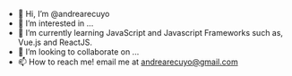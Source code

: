 - 👋 Hi, I’m @andrearecuyo
- 👀 I’m interested in ...
- 🌱 I’m currently learning JavaScript and Javascript Frameworks such as, Vue.js and ReactJS.
- 💞️ I’m looking to collaborate on ...
- 📫 How to reach me! email me at andrearecuyo@gmail.com

<!---
andrearecuyo/andrearecuyo is a ✨ special ✨ repository because its `README.md` (this file) appears on your GitHub profile.
You can click the Preview link to take a look at your changes.
--->
